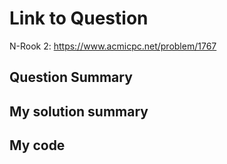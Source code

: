 # Link to Question

N-Rook 2: https://www.acmicpc.net/problem/1767

## Question Summary

## My solution summary

## My code
